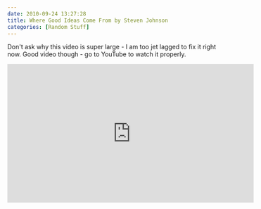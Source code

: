 ```yaml
---
date: 2010-09-24 13:27:28
title: Where Good Ideas Come From by Steven Johnson
categories: [Random Stuff]
---
```


Don't ask why this video is super large - I am too jet lagged to fix it right now. Good video though - go to YouTube to watch it properly.

<iframe width="560" height="315" src="https://www.youtube.com/embed/NugRZGDbPFU" frameborder="0" allow="autoplay; encrypted-media" allowfullscreen></iframe>
